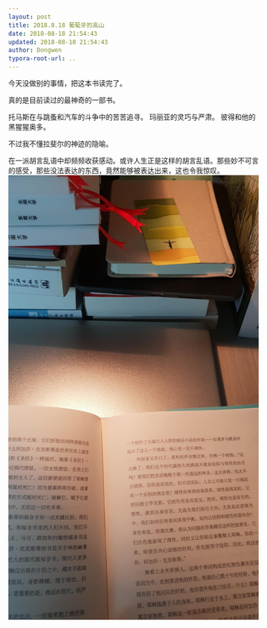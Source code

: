 ```yaml
---
layout: post
title: 2018.8.18 葡萄牙的高山
date: 2018-08-18 21:54:43
updated: 2018-08-18 21:54:43
author: Dongwen
typora-root-url: ..
---
```




今天没做别的事情，把这本书读完了。

真的是目前读过的最神奇的一部书。

托马斯在与跳蚤和汽车的斗争中的苦苦追寻。
玛丽亚的灵巧与严肃。
彼得和他的黑猩猩奥多。

不过我不懂拉斐尔的神迹的隐喻。

在一派胡言乱语中却频频收获感动。或许人生正是这样的胡言乱语。那些妙不可言的感受，那些没法表达的东西，竟然能够被表达出来，这也令我惊叹。 ![](/img/in-post/x53230775.jpg)
